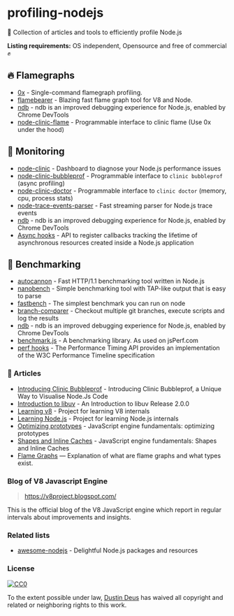 # profiling-nodejs
🌌 Collection of articles and tools to efficiently profile Node.js

**Listing requirements:** OS independent, Opensource and free of commercial ✊

## 🔥 Flamegraphs

- [0x](https://github.com/davidmarkclements/0x) - Single-command flamegraph profiling.
- [flamebearer](https://github.com/mapbox/flamebearer) - Blazing fast flame graph tool for V8 and Node.
- [ndb](https://github.com/GoogleChromeLabs/ndb) - ndb is an improved debugging experience for Node.js, enabled by Chrome DevTools
- [node-clinic-flame](https://github.com/nearform/node-clinic-flame) - Programmable interface to clinic flame (Use 0x under the hood)

## 👀 Monitoring

- [node-clinic](https://github.com/nearform/node-clinic) - Dashboard to diagnose your Node.js performance issues
- [node-clinic-bubbleprof](https://github.com/nearform/node-clinic-bubbleprof) - Programmable interface to `clinic bubbleprof` (async profiling)
- [node-clinic-doctor](https://github.com/nearform/node-clinic-doctor) - Programmable interface to `clinic doctor` (memory, cpu, process stats)
- [node-trace-events-parser](https://github.com/nearform/node-trace-events-parser) - Fast streaming parser for Node.js trace events
- [ndb](https://github.com/GoogleChromeLabs/ndb) - ndb is an improved debugging experience for Node.js, enabled by Chrome DevTools
- [Async hooks](https://nodejs.org/dist/latest-v10.x/docs/api/async_hooks.html) - API to register callbacks tracking the lifetime of asynchronous resources created inside a Node.js application

## 🎏 Benchmarking

- [autocannon](https://github.com/mcollina/autocannon) - Fast HTTP/1.1 benchmarking tool written in Node.js
- [nanobench](https://github.com/mafintosh/nanobench) - Simple benchmarking tool with TAP-like output that is easy to parse
- [fastbench](https://github.com/mcollina/fastbench) - The simplest benchmark you can run on node
- [branch-comparer](https://github.com/starptech/branch-comparer) - Checkout multiple git branches, execute scripts and log the results
- [ndb](https://github.com/GoogleChromeLabs/ndb) - ndb is an improved debugging experience for Node.js, enabled by Chrome DevTools
- [benchmark.js](https://github.com/bestiejs/benchmark.js) - A benchmarking library. As used on jsPerf.com
- [perf hooks](https://nodejs.org/dist/latest-v10.x/docs/api/perf_hooks.html) - The Performance Timing API provides an implementation of the W3C Performance Timeline specification

### 📄 Articles

- [Introducing Clinic Bubbleprof](https://www.nearform.com/blog/introducing-clinic-bubbleprof-a-unique-way-to-visualise-node-js-code/) - Introducing Clinic Bubbleprof, a Unique Way to Visualise Node.Js Code
- [Introduction to libuv](http://nikhilm.github.io/uvbook/An%20Introduction%20to%20libuv.pdf) - An Introduction to libuv Release 2.0.0
- [Learning v8](https://github.com/danbev/learning-v8) - Project for learning V8 internals
- [Learning Node.js](https://github.com/danbev/learning-nodejs) - Project for learning Node.js internals
- [Optimizing prototypes](https://mathiasbynens.be/notes/prototypes) - JavaScript engine fundamentals: optimizing prototypes
- [Shapes and Inline Caches](https://mathiasbynens.be/notes/shapes-ics) - JavaScript engine fundamentals: Shapes and Inline Caches
- [Flame Graphs](http://www.brendangregg.com/flamegraphs.html) — Explanation of what are flame graphs and what types exist.

### Blog of V8 Javascript Engine
> https://v8project.blogspot.com/

This is the official blog of the V8 JavaScript engine which report in regular intervals about improvements and insights.

### Related lists

- [awesome-nodejs](https://github.com/sindresorhus/awesome-nodejs) - Delightful Node.js packages and resources


### License

[![CC0](http://mirrors.creativecommons.org/presskit/buttons/88x31/svg/cc-zero.svg)](https://creativecommons.org/publicdomain/zero/1.0/)

To the extent possible under law, [Dustin Deus](http://starptech.com) has waived all copyright and related or neighboring rights to this work.
